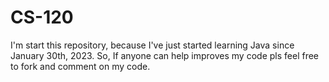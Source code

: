 # CS-120
 I'm start this repository, because I've just started learning Java since January 30th, 2023.
 So, If anyone can help improves my code pls feel free to fork and comment on my code.
